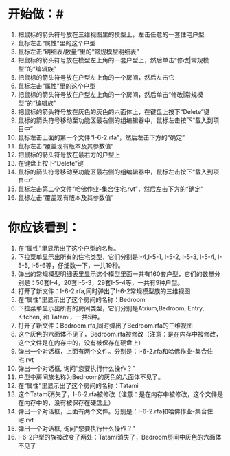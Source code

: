 # 开始做：#
1. 把鼠标的箭头符号放在三维视图里的模型上，左击任意的一套住宅户型
2. 鼠标左击“属性”里的这个户型
3. 鼠标左击“明细表/数量”里的“常规模型明细表”
4. 把鼠标的箭头符号放在模型左上角的一套户型上，然后单击“修改|常规模型”的“编辑族”
5. 把鼠标的箭头符号放在户型左上角的一个房间，然后左击它
6. 鼠标左击“属性”里的这个户型
7. 把鼠标的箭头符号放在户型左上角的一个房间，然后单击“修改|常规模型”的“编辑族”
8. 把鼠标的箭头符号放在灰色的灰色的六面体上，在键盘上按下“Delete”键
9. 鼠标的箭头符号移动至功能区最右侧的组编辑器中，鼠标左击按下“载入到项目中”
10. 鼠标左击上面的第一个文件“I-6-2.rfa”，然后左击下方的“确定”
11. 鼠标左击“覆盖现有版本及其参数值”
12. 把鼠标的箭头符号放在最右方的户型上
13. 在键盘上按下“Delete”键
14. 鼠标的箭头符号移动至功能区最右侧的组编辑器中，鼠标左击按下“载入到项目中”
15. 鼠标左击第二个文件“哈佛作业-集合住宅.rvt”，然后左击下方的“确定”
16. 鼠标左击“覆盖现有版本及其参数值”

# 你应该看到： #

1. 在“属性”里显示出了这个户型的名称。
2. 下拉菜单显示出所有的住宅类型，它们分别是I-4,I-5-1, I-5-2, I-5-3, I-5-4, I-5-5, I-5-6等，仔细数一下，一共19种。
3. 弹出的常规模型明细表里显示这个模型里面一共有160套户型，它们的数量分别是：50套I-4，20套I-5-3，29套I-5-4等，一共有9种户型。
4. 打开了新文件：I-6-2.rfa,同时弹出了I-6-2常规模型族的三维视图
5. 在“属性”里显示出了这个房间的名称：Bedroom
6. 下拉菜单显示出所有的房间类型，它们分别是Atrium,Bedroom, Entry, Kitchen, 和 Tatami，一共5种。
7. 打开了新文件：Bedroom.rfa,同时弹出了Bedroom.rfa的三维视图
8. 这个灰色的六面体不见了，Bedroom.rfa被修改（注意：是在内存中被修改，这个文件是在内存中的，没有被保存在硬盘上）
9. 弹出一个对话框，上面有两个文件。分别是：I-6-2.rfa和哈佛作业-集合住宅.rvt
10. 弹出一个对话框, 询问“您要执行什么操作？”
11. 户型中房间族名称为Bedroom的灰色的六面体不见了。
12. 在“属性”里显示出了这个房间的名称：Tatami
13. 这个Tatami消失了，I-6-2.rfa被修改（注意：是在内存中被修改，这个文件是在内存中的，没有被保存在硬盘上）
14. 弹出一个对话框，上面有两个文件。分别是：I-6-2.rfa和哈佛作业-集合住宅.rvt
15. 弹出一个对话框, 询问“您要执行什么操作？”
16. I-6-2户型的族被改变了两处：Tatami消失了，Bedroom房间中灰色的六面体不见了
